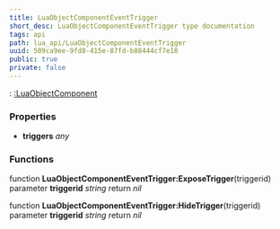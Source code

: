 ```yaml
---
title: LuaObjectComponentEventTrigger
short_desc: LuaObjectComponentEventTrigger type documentation
tags: api
path: lua_api/LuaObjectComponentEventTrigger
uuid: 509ca9ee-9fd8-415e-87fd-b88444cf7e18
public: true
private: false
---
```


 : [:LuaObjectComponent](/lua_api/LuaObjectComponentEventTrigger)

### Properties

* **triggers** *any* 

### Functions

function **LuaObjectComponentEventTrigger:ExposeTrigger**(triggerid)
  parameter **triggerid** *string*
  return *nil*

function **LuaObjectComponentEventTrigger:HideTrigger**(triggerid)
  parameter **triggerid** *string*
  return *nil*
